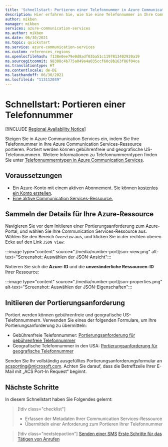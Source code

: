 ```yaml
---
title: 'Schnellstart: Portieren einer Telefonnummer in Azure Communication Services'
description: Hier erfahren Sie, wie Sie eine Telefonnummer in Ihre Communication Services-Ressource portieren.
author: mikben
manager: mikben
services: azure-communication-services
ms.author: mikben
ms.date: 06/30/2021
ms.topic: quickstart
ms.service: azure-communication-services
ms.custom: references_regions
ms.openlocfilehash: f138e0ee79e0d8adf03ba51c1197813402920a19
ms.sourcegitcommit: 98308c4b775a049a4a035ccf60c8b163f86f04ca
ms.translationtype: HT
ms.contentlocale: de-DE
ms.lasthandoff: 06/30/2021
ms.locfileid: "113112039"
---
```

# <a name="quickstart-port-a-phone-number"></a>Schnellstart: Portieren einer Telefonnummer

[!INCLUDE [Regional Availability Notice](../../includes/regional-availability-include.md)]

Steigen Sie in Azure Communication Services ein, indem Sie Ihre Telefonnummer in Ihre Azure Communication Services-Ressource portieren. Portiert werden können gebührenfreie und geografische US-Telefonnummern. Weitere Informationen zu Telefonnummerntypen finden Sie unter [Telefonnummerntypen in Azure Communication Services](../../concepts/telephony-sms/plan-solution.md).

## <a name="prerequisites"></a>Voraussetzungen

- Ein Azure-Konto mit einem aktiven Abonnement. Sie können [kostenlos ein Konto erstellen](https://azure.microsoft.com/free/?WT.mc_id=A261C142F).
- [Eine aktive Communication Services-Ressource.](../create-communication-resource.md)

## <a name="gather-your-azure-resource-details"></a>Sammeln der Details für Ihre Azure-Ressource

Navigieren Sie vor dem Initiieren einer Portierungsanforderung zum Azure-Portal, und wählen Sie Ihre Communication Services-Ressource aus. Wählen Sie den Bereich `Overview` aus, und klicken Sie in der rechten oberen Ecke auf den Link `JSON View`:

:::image type="content" source="./media/number-port/json-view.png" alt-text="Screenshot: Auswählen der JSON-Ansicht":::

Notieren Sie sich die **Azure-ID** und die **unveränderliche Ressourcen-ID** Ihrer Ressource:

:::image type="content" source="./media/number-port/json-properties.png" alt-text="Screenshot: Auswählen der JSON-Eigenschaften":::

## <a name="initiate-the-port-request"></a>Initiieren der Portierungsanforderung

Portiert werden können gebührenfreie und geografische US-Telefonnummern. Verwenden Sie eines der folgenden Formulare, um Ihre Portierungsanforderung zu übermitteln:

- Gebührenfreie Telefonnummer: [Portierungsanforderung für gebührenfreie Telefonnummer](https://aka.ms/acs-port-form-tollfree)
- Geografische Telefonnummer in den USA: [Portierungsanforderung für geografische Telefonnummer](https://aka.ms/acs-port-form-geographic)

Senden Sie Ihr vollständig ausgefülltes Portierungsanforderungsformular an acsporting@microsoft.com. Achten Sie darauf, dass die Betreffzeile Ihrer E-Mail mit „ACS Port-In Request“ beginnt.

## <a name="next-steps"></a>Nächste Schritte

In diesem Schnellstart haben Sie Folgendes gelernt:

> [!div class="checklist"]
> * Erfassen der Metadaten Ihrer Communication Services-Ressource
> * Übermitteln einer Anforderung zum Portieren Ihrer Telefonnummer

> [!div class="nextstepaction"]
> [Senden einer SMS](../telephony-sms/send.md)
> [Erste Schritte für das Tätigen von Anrufen](../voice-video-calling/getting-started-with-calling.md)
